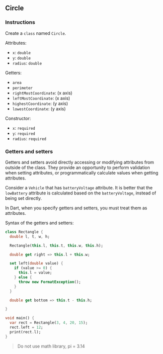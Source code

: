 ## Circle

### Instructions

Create a `class` named `Circle`.

Attributes:

- `x`: `double`
- `y`: `double`
- `radius`: `double`

Getters:

- `area`
- `perimeter`
- `rightMostCoordinate`: (x axis)
- `leftMostCoordinate`: (x axis)
- `highestCoordinate`: (y axis)
- `lowestCoordinate`: (y axis)

Constructor:

- `x`: `required`
- `y`: `required`
- `radius`: `required`

### Getters and setters

Getters and setters avoid directly accessing or modifying attributes from outside of the class. They provide an opportunity to perform validation when setting attributes, or programmatically calculate values when getting attributes.

Consider a `Vehicle` that has `batteryVoltage` attribute. It is better that the `lowBattery` attribute is calculated based on the `batteryVoltage`, instead of being set directly.

In Dart, when you specify getters and setters, you must treat them as attributes.

Syntax of the getters and setters:

```dart
class Rectangle {
  double l, t, w, h;

  Rectangle(this.l, this.t, this.w, this.h);

  double get right => this.l + this.w;

  set left(double value) {
    if (value >= 0) {
      this.l = value;
    } else {
      throw new FormatException();
    }
  }

  double get bottom => this.t - this.h;

}

void main() {
  var rect = Rectangle(3, 4, 20, 15);
  rect.left = 12;
  print(rect.l);
}
```

> Do not use math library, pi = 3.14
